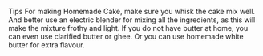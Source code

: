 Tips
For making Homemade Cake, make sure you whisk the cake mix well. And better use an electric blender for mixing all the ingredients, as this will make the mixture frothy and light.
If you do not have butter at home, you can even use clarified butter or ghee. Or you can use homemade white butter for extra flavour.